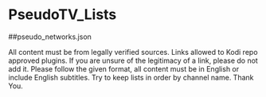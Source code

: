 # PseudoTV_Lists

##pseudo_networks.json

All content must be from legally verified sources. Links allowed to Kodi repo approved plugins.
If you are unsure of the legitimacy of a link, please do not add it.
Please follow the given format, all content must be in English or include English subtitles. 
Try to keep lists in order by channel name. Thank You.